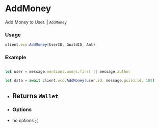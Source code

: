 # AddMoney

Add Money to User. | `AddMoney`

### Usage

```js
client.eco.AddMoney(UserID, GuildID, Amt) 
```

### Example

```js

let user = message.mentions.users.first || message.author

let data = await client.eco.AddMoney(user.id, message.guild.id, 100) 
```

- ## Returns `Wallet`

 - ### Options

- no options ;(
